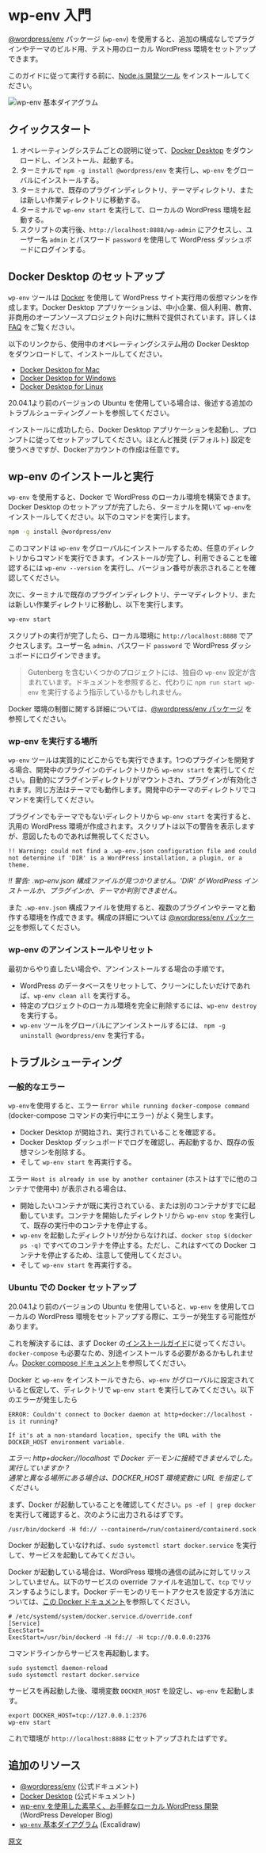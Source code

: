<!-- 
# Get started with wp-env
 -->
# wp-env 入門

<!-- 
The [@wordpress/env](https://www.npmjs.com/package/@wordpress/env) package (`wp-env`) lets you set up a local WordPress environment (site) for building and testing plugins and themes, without any additional configuration.

Before following this guide, install [Node.js development tools](/docs/getting-started/devenv#node-js-development-tools) if you have not already done so.
 -->
[@wordpress/env](https://www.npmjs.com/package/@wordpress/env) パッケージ (`wp-env`) を使用すると、追加の構成なしでプラグインやテーマのビルド用、テスト用のローカル WordPress 環境をセットアップできます。

このガイドに従って実行する前に、[Node.js 開発ツール](https://ja.wordpress.org/team/handbook/block-editor/getting-started/devenv/#node-js-development-tools) をインストールしてください。

<!-- 
![wp-env basics diagram](https://developer.wordpress.org/files/2023/10/wp-env-diagram.png)
 -->
![wp-env 基本ダイアグラム](https://developer.wordpress.org/files/2023/10/wp-env-diagram.png)

<!-- 
## Quick start
 -->
## クイックスタート

<!--  
1. Download, install, and start [Docker Desktop](https://www.docker.com/products/docker-desktop) following the instructions for your operating system.
2. Run `npm -g install @wordpress/env` in the terminal to install `wp-env` globally.
3. In the terminal, navigate to an existing plugin directory, theme directory, or a new working directory.
4. Run `wp-env start` in the terminal to start the local WordPress environment.
5. After the script runs, navigate to <code>http://localhost:8888/wp-admin</code> and log into the WordPress dashboard using username `admin` and password `password`.
 -->
1. オペレーティングシステムごとの説明に従って、[Docker Desktop](https://www.docker.com/products/docker-desktop) をダウンロードし、インストール、起動する。
2. ターミナルで `npm -g install @wordpress/env` を実行し、`wp-env` をグローバルにインストールする。
3. ターミナルで、既存のプラグインディレクトリ、テーマディレクトリ、または新しい作業ディレクトリに移動する。
4. ターミナルで `wp-env start` を実行して、ローカルの WordPress 環境を起動する。
5. スクリプトの実行後、<code>http://localhost:8888/wp-admin</code> にアクセスし、ユーザー名 `admin` とパスワード `password` を使用して WordPress ダッシュボードにログインする。

<!-- 
## Set up Docker Desktop
 -->
## Docker Desktop のセットアップ

<!-- 
The `wp-env` tool uses [Docker](https://www.docker.com/) to create a virtual machine that runs the local WordPress site. The Docker Desktop application is free for small businesses, personal use, education, and non-commercial open-source projects. See their [FAQ](https://docs.docker.com/desktop/faqs/general/#do-i-need-to-pay-to-use-docker-desktop) for more information.
 -->
`wp-env` ツールは [Docker](https://www.docker.com/) を使用して WordPress サイト実行用の仮想マシンを作成します。Docker Desktop アプリケーションは、中小企業、個人利用、教育、非商用のオープンソースプロジェクト向けに無料で提供されています。詳しくは [FAQ](https://docs.docker.com/desktop/faqs/general/#do-i-need-to-pay-to-use-docker-desktop) をご覧ください。

<!-- 
Use the links below to download and install Docker Desktop for your operating system.
 -->
以下のリンクから、使用中のオペレーティングシステム用の Docker Desktop をダウンロードして、インストールしてください。

- [Docker Desktop for Mac](https://docs.docker.com/desktop/install/mac-install/)
- [Docker Desktop for Windows](https://docs.docker.com/desktop/install/windows-install/)
- [Docker Desktop for Linux](https://docs.docker.com/desktop/install/linux-install/)

<!-- 
If you are using a version of Ubuntu prior to 20.04.1, see the additional [troubleshooting notes](#ubuntu-docker-setup) below.
 -->
20.04.1より前のバージョンの Ubuntu を使用している場合は、後述する追加のトラブルシューティングノートを参照してください。

<!-- 
After successful installation, start the Docker Desktop application and follow the prompts to get set up. You should generally use the recommended (default) settings, and creating a Docker account is optional.
 -->
インストールに成功したら、Docker Desktop アプリケーションを起動し、プロンプトに従ってセットアップしてください。ほとんど推奨 (デフォルト) 設定を使うべきですが、Dockerアカウントの作成は任意です。

<!-- 
## Install and run `wp-env`
 -->
## wp-env のインストールと実行

<!-- 
The `wp-env` tool is used to create a local WordPress environment with Docker. So, after you have set up Docker Desktop, open the terminal and install the `wp-env` by running the command:
 -->
`wp-env` を使用すると、Docker で WordPress のローカル環境を構築できます。Docker Desktop のセットアップが完了したら、ターミナルを開いて `wp-env`をインストールしてください。以下のコマンドを実行します。

```sh
npm -g install @wordpress/env
```

<!-- 
This will install the `wp-env` globally, allowing the tool to be run from any directory. To confirm it's installed and available, run `wp-env --version`, and the version number should appear. 
 -->
このコマンドは `wp-env` をグローバルにインストールするため、任意のディレクトリからコマンドを実行できます。インストールが完了し、利用できることを確認するには `wp-env --version` を実行し、バージョン番号が表示されることを確認してください。

<!-- 
Next, navigate to an existing plugin directory, theme directory, or a new working directory in the terminal and run:
 -->
次に、ターミナルで既存のプラグインディレクトリ、テーマディレクトリ、または新しい作業ディレクトリに移動し、以下を実行します。

```sh
wp-env start
```
<!-- 
Once the script completes, you can access the local environment at: <code>http://localhost:8888</code>. Log into the WordPress dashboard using username `admin` and password `password`.
 -->
スクリプトの実行が完了したら、ローカル環境に <code>http://localhost:8888</code> でアクセスします。ユーザー名 `admin`、パスワード `password` で WordPress ダッシュボードにログインできます。

<!-- 
<div class="callout callout-tip">
    Some projects, like Gutenberg, include their own specific <code>wp-env</code> configurations, and the documentation might prompt you to run <code>npm run start wp-env</code> instead.
</div>
 -->
> Gutenberg を含むいくつかのプロジェクトには、独自の `wp-env` 設定が含まれています。ドキュメントを参照すると、代わりに `npm run start wp-env` を実行するよう指示しているかもしれません。

<!-- 
For more information on controlling the Docker environment, see the [@wordpress/env package](/packages/env/README.md) readme.
 -->
Docker 環境の制御に関する詳細については、[@wordpress/env パッケージ](https://ja.wordpress.org/team/handbook/block-editor/reference-guides/packages/packages-env/) を参照してください。

<!-- 
### Where to run `wp-env`
 -->
### wp-env を実行する場所

<!-- 
The `wp-env` tool can run from practically anywhere. When using the script while developing a single plugin, `wp-env start` can mount and activate the plugin automatically when run from the directory containing the plugin. This also works for themes when run from the directory in which you are developing the theme.
 -->
`wp-env` ツールは実質的にどこからでも実行できます。1つのプラグインを開発する場合、開発中のプラグインのディレクトリから `wp-env start` を実行してください。自動的にプラグインディレクトリがマウントされ、プラグインが有効化されます。同じ方法はテーマでも動作します。開発中のテーマのディレクトリでコマンドを実行してください。

<!-- 
A generic WordPress environment will be created if you run `wp-env start` from a directory that is not a plugin or theme. The script will display the following warning, but ignore if this is your intention.
 -->
プラグインでもテーマでもないディレクトリから `wp-env start` を実行すると、汎用の WordPress 環境が作成されます。スクリプトは以下の警告を表示しますが、意図したものであれば無視してください。

```
!! Warning: could not find a .wp-env.json configuration file and could not determine if 'DIR' is a WordPress installation, a plugin, or a theme.
```
*!! 警告: .wp-env.json 構成ファイルが見つかりません。'DIR' が WordPress インストールか、プラグインか、テーマか判別できません。*

<!-- 
You can also use the `.wp-env.json` configuration file to create an environment that works with multiple plugins and/or themes. See the [@wordpress/env package](/packages/env/README.md#wp-envjson) readme for more configuration details.
 -->
また `.wp-env.json` 構成ファイルを使用すると、複数のプラグインやテーマと動作する環境を作成できます。構成の詳細については [@wordpress/env パッケージ](https://ja.wordpress.org/team/handbook/block-editor/reference-guides/packages/packages-env/#wp-envjson)を参照してください。

<!-- 
### Uninstall or reset `wp-env`
 -->
### wp-env のアンインストールやリセット

<!-- 
Here are a few instructions if you need to start over or want to remove what was installed.
 -->
最初からやり直したい場合や、アンインストールする場合の手順です。

<!-- 
-   If you just want to reset and clean the WordPress database, run `wp-env clean all`
-   To remove the local environment completely for a specific project, run `wp-env destroy`
-   To globally uninstall the `wp-env` tool, run `npm -g uninstall @wordpress/env`
 -->
- WordPress のデータベースをリセットして、クリーンにしたいだけであれば、`wp-env clean all` を実行する。
- 特定のプロジェクトのローカル環境を完全に削除するには、`wp-env destroy` を実行する。
- `wp-env` ツールをグローバルにアンインストールするには、 `npm -g uninstall @wordpress/env` を実行する。

<!-- 
## Troubleshooting
 -->
## トラブルシューティング

<!-- 
### Common errors
 -->
### 一般的なエラー

<!-- 
When using `wp-env`, it's common to get the error: `Error while running docker-compose command`
 -->
`wp-env`を使用すると、エラー `Error while running docker-compose command` (docker-compose コマンドの実行中にエラー) がよく発生します。

<!-- 
-   Check that Docker Desktop is started and running.
-   Check Docker Desktop dashboard for logs, restart, or remove existing virtual machines.
-   Then try rerunning `wp-env start`.
 -->
- Docker Desktop が開始され、実行されていることを確認する。
- Docker Desktop ダッシュボードでログを確認し、再起動するか、既存の仮想マシンを削除する。
- そして `wp-env start` を再実行する。

<!-- 
If you see the error: `Host is already in use by another container`
 -->
エラー `Host is already in use by another container` (ホストはすでに他のコンテナで使用中) が表示される場合は、

<!-- 
-   The container you are attempting to start is already running, or another container is. You can stop an existing container by running `wp-env stop` from the directory that you started it in.
-   If you do not remember the directory where you started `wp-env`, you can stop all containers by running `docker stop $(docker ps -q)`. This will stop all Docker containers, so use with caution.
-   Then try rerunning `wp-env start`.
 -->
- 開始したいコンテナが既に実行されている、または別のコンテナがすでに起動しています。コンテナを開始したディレクトリから `wp-env stop` を実行して、既存の実行中のコンテナを停止する。
- `wp-env` を起動したディレクトリが分からなければ、`docker stop $(docker ps -q)` ですべてのコンテナを停止する。ただし、これはすべての Docker コンテナを停止するため、注意して使用してください。
- そして `wp-env start` を再実行する。

<!-- 
### Ubuntu Docker setup
 -->
### Ubuntu での Docker セットアップ

<!-- 
If you are using a version of Ubuntu prior to 20.04.1, you may encounter errors when setting up a local WordPress environment with `wp-env`. 
 -->
20.04.1より前のバージョンの Ubuntu を使用していると、`wp-env` を使用してローカルの WordPress 環境をセットアップする際に、エラーが発生する可能性があります。

<!-- 
To resolve this, start by following the [installation guide](https://docs.docker.com/install/linux/docker-ce/ubuntu/) from Docker. `docker-compose` is also required, which you may need to install separately. Refer to the [Docker compose documentation](https://docs.docker.com/compose/install/).
 -->
これを解決するには、まず Docker の[インストールガイド](https://docs.docker.com/install/linux/docker-ce/ubuntu/)に従ってください。`docker-compose` も必要なため、別途インストールする必要があるかもしれません。[Docker compose ドキュメント](https://docs.docker.com/compose/install/)を参照してください。

<!-- 
Once Docker and `wp-env` are installed, and assuming `wp-env` is configured globally, try running `wp-env start` in a directory. If you run into this error:
 -->
Docker と `wp-env` をインストールできたら、`wp-env` がグローバルに設定されていると仮定して、ディレクトリで `wp-env start` を実行してみてください。以下のエラーが発生したら

```
ERROR: Couldn't connect to Docker daemon at http+docker://localhost - is it running?

If it's at a non-standard location, specify the URL with the DOCKER_HOST environment variable.
```
*エラー: http+docker://localhost で Docker デーモンに接続できませんでした。実行していますか ?<br />通常と異なる場所にある場合は、DOCKER_HOST 環境変数に URL を指定してください。*
<!-- 
First, make sure Docker is running. You can check by running `ps -ef | grep docker`, which should return something like:
 -->
まず、Docker が起動していることを確認してください。`ps -ef | grep docker` を実行して確認すると、次のように出力されるはずです。

```
/usr/bin/dockerd -H fd:// --containerd=/run/containerd/containerd.sock
```

<!-- 
If Docker is not running, try starting the service by running `sudo systemctl start docker.service`.
 -->
Docker が起動していなければ、`sudo systemctl start docker.service` を実行して、サービスを起動してみてください。

<!-- 
If Docker is running, then it is not listening to how the WordPress environment is trying to communicate. Try adding the following service override file to include listening on `tcp`. See [this Docker documentation](https://docs.docker.com/config/daemon/remote-access/) on how to configure remote access for Docker daemon.
 -->
Docker が起動している場合は、WordPress 環境の通信の試みに対してリッスンしていません。以下のサービスの override ファイルを追加して、`tcp` でリッスンするようにします。Docker デーモンのリモートアクセスを設定する方法については、[この Docker ドキュメント](https://docs.docker.com/config/daemon/remote-access/)を参照してください。

```
# /etc/systemd/system/docker.service.d/override.conf
[Service]
ExecStart=
ExecStart=/usr/bin/dockerd -H fd:// -H tcp://0.0.0.0:2376
```
<!-- 
Restart the service from the command-line:
 -->
コマンドラインからサービスを再起動します。

```
sudo systemctl daemon-reload
sudo systemctl restart docker.service
```

<!-- 
After restarting the services, set the environment variable `DOCKER_HOST` and try starting `wp-env` with:
 -->
サービスを再起動した後、環境変数 `DOCKER_HOST` を設定し、`wp-env` を起動します。

```
export DOCKER_HOST=tcp://127.0.0.1:2376
wp-env start
```
<!-- 
Your environment should now be set up at <code>http://localhost:8888</code>.
 -->
これで環境が <code>http://localhost:8888</code> にセットアップされたはずです。


<!-- 
## Additional resources
 -->
## 追加のリソース

<!-- 
- [@wordpress/env](https://www.npmjs.com/package/@wordpress/env) (Official documentation)
- [Docker Desktop](https://docs.docker.com/desktop) (Official documentation)
- [Quick and easy local WordPress development with wp-env](https://developer.wordpress.org/news/2023/03/quick-and-easy-local-wordpress-development-with-wp-env/) (WordPress Developer Blog)
- [`wp-env` Basics diagram](https://excalidraw.com/#json=8Tp55B-R6Z6-pNGtmenU6,_DeBR1IBxuHNIKPTVEaseA) (Excalidraw)
 -->
- [@wordpress/env](https://www.npmjs.com/package/@wordpress/env) (公式ドキュメント)
- [Docker Desktop](https://docs.docker.com/desktop) (公式ドキュメント)
- [wp-env を使用した素早く、お手軽なローカル WordPress 開発](https://developer.wordpress.org/news/2023/03/quick-and-easy-local-wordpress-development-with-wp-env/) (WordPress Developer Blog)
- [`wp-env` 基本ダイアグラム](https://excalidraw.com/#json=8Tp55B-R6Z6-pNGtmenU6,_DeBR1IBxuHNIKPTVEaseA) (Excalidraw)

[原文](https://github.com/WordPress/gutenberg/blob/trunk/docs/getting-started/devenv/get-started-with-wp-env.md)

